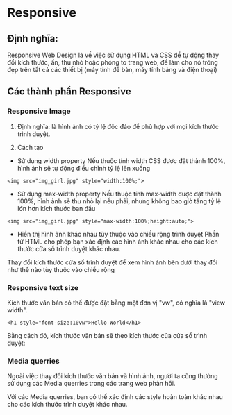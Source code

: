 # Responsive 
## Định nghĩa: 
Responsive Web Design là về việc sử dụng HTML và CSS để tự động thay đổi kích thước, ẩn, thu nhỏ hoặc phóng to trang web, 
để làm cho nó trông đẹp trên tất cả các thiết bị (máy tính để bàn, máy tính bảng và điện thoại)

## Các thành phần Responsive
### Responsive Image
1. Định nghĩa: 
là hình ảnh có tỷ lệ độc đáo để phù hợp với mọi kích thước trình duyệt.

2. Cách tạo
- Sử dụng width property
Nếu thuộc tính width CSS được đặt thành 100%, hình ảnh sẽ tự động điểu chỉnh tỷ lệ lên xuống
```
<img src="img_girl.jpg" style="width:100%;">
```

- Sử dụng max-width property
Nếu thuộc tính max-width được đặt thành 100%,
hình ảnh sẽ thu nhỏ lại nếu phải, nhưng không bao giờ tăng tỷ lệ lớn hơn kích thước ban đầu
```
<img src="img_girl.jpg" style="max-width:100%;height:auto;">
```

- Hiển thị hình ảnh khác nhau tùy thuộc vào chiều rộng trình duyệt
Phần tử <picture> HTML cho phép bạn xác định các hình ảnh khác nhau cho các kích thước cửa sổ trình duyệt khác nhau.

Thay đổi kích thước cửa sổ trình duyệt để xem hình ảnh bên dưới thay đổi như thế nào tùy thuộc vào chiều rộng

### Responsive text size
Kích thước văn bản có thể được đặt bằng một đơn vị "vw", có nghĩa là "view width".
```
<h1 style="font-size:10vw">Hello World</h1>
```

Bằng cách đó, kích thước văn bản sẽ theo kích thước của cửa sổ trình duyệt:

### Media querries
Ngoài việc thay đổi kích thước văn bản và hình ảnh, người ta cũng thường sử dụng các Media querries trong các trang web phản hồi.

Với các Media querries, bạn có thể xác định các style hoàn toàn khác nhau cho các kích thước trình duyệt khác nhau.
